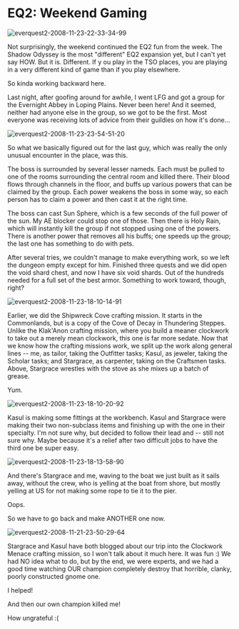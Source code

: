 # EQ2: Weekend Gaming

![](http://westkarana.com/wp-content/uploads/2008/11/everquest2-2008-11-23-22-33-34-99.jpg "everquest2-2008-11-23-22-33-34-99")

Not surprisingly, the weekend continued the EQ2 fun from the week. The Shadow Odyssey is the most "different" EQ2 expansion yet, but I can't yet say HOW. But it is. Different. If y ou play in the TSO places, you are playing in a very different kind of game than if you play elsewhere.

So kinda working backward here.

Last night, after goofing around for awhile, I went LFG and got a group for the Evernight Abbey in Loping Plains. Never been here! And it seemed, neither had anyone else in the group, so we got to be the first. Most everyone was receiving lots of advice from their guildies on how it's done...

![](http://westkarana.com/wp-content/uploads/2008/11/everquest2-2008-11-23-23-54-51-20.jpg "everquest2-2008-11-23-23-54-51-20")

So what we basically figured out for the last guy, which was really the only unusual encounter in the place, was this.

The boss is surrounded by several lesser nameds. Each must be pulled to one of the rooms surrounding the central room and killed there. Their blood flows through channels in the floor, and buffs up various powers that can be claimed by the group. Each power weakens the boss in some way, so each person has to claim a power and then cast it at the right time.

The boss can cast Sun Sphere, which is a few seconds of the full power of the sun. My AE blocker could stop one of those. Then there is Holy Rain, which will instantly kill the group if not stopped using one of the powers. There is another power that removes all his buffs; one speeds up the group; the last one has something to do with pets.

After several tries, we couldn't manage to make everything work, so we left the dungeon empty except for him. Finished three quests and we did open the void shard chest, and now I have six void shards. Out of the hundreds needed for a full set of the best armor. Something to work toward, though, right?

![](http://westkarana.com/wp-content/uploads/2008/11/everquest2-2008-11-23-18-10-14-91.jpg "everquest2-2008-11-23-18-10-14-91")

Earlier, we did the Shipwreck Cove crafting mission. It starts in the Commonlands, but is a copy of the Cove of Decay in Thundering Steppes. Unlike the Klak'Anon crafting mission, where you build a meaner clockwork to take out a merely mean clockwork, this one is far more sedate. Now that we know how the crafting missions work, we split up the work along general lines -- me, as tailor, taking the Outfitter tasks; Kasul, as jeweler, taking the Scholar tasks; and Stargrace, as carpenter, taking on the Craftsmen tasks. Above, Stargrace wrestles with the stove as she mixes up a batch of grease.

Yum.

![](http://westkarana.com/wp-content/uploads/2008/11/everquest2-2008-11-23-18-10-20-92.jpg "everquest2-2008-11-23-18-10-20-92")

Kasul is making some fittings at the workbench. Kasul and Stargrace were making their two non-subclass items and finishing up with the one in their specialty. I'm not sure why, but decided to follow their lead and -- still not sure why. Maybe because it's a relief after two difficult jobs to have the third one be super easy.

![](http://westkarana.com/wp-content/uploads/2008/11/everquest2-2008-11-23-18-13-58-90.jpg "everquest2-2008-11-23-18-13-58-90")

And there's Stargrace and me, waving to the boat we just built as it sails away, without the crew, who is yelling at the boat from shore, but mostly yelling at US for not making some rope to tie it to the pier.

Oops.

So we have to go back and make ANOTHER one now.

![](http://westkarana.com/wp-content/uploads/2008/11/everquest2-2008-11-21-23-50-29-64.jpg "everquest2-2008-11-21-23-50-29-64")

Stargrace and Kasul have both blogged about our trip into the Clockwork Menace crafting mission, so I won't talk about it much here. It was fun :) We had NO idea what to do, but by the end, we were experts, and we had a good time watching OUR champion completely destroy that horrible, clanky, poorly constructed gnome one.

I helped!

And then our own champion killed me!

How ungrateful :(

